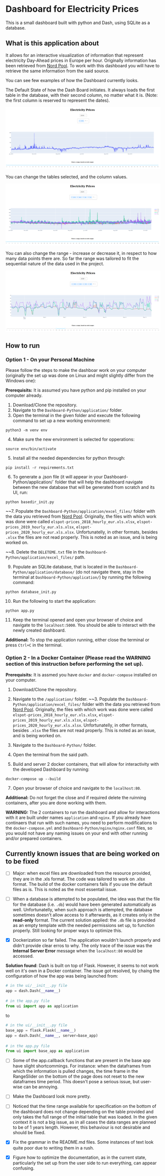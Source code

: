 # Dashboard for Electricity Prices

This is a small dashboard built with python and Dash, using SQLite as a database.

## What is this application about

It allows for an interactive visualization of information that represent electricity Day-Ahead prices in Europe per hour. Originally information has been retrieved from [Nord Pool](https://www.nordpoolgroup.com/historical-market-data/). To work with this dashboard you will have to retrieve the same information from the said source.

You can see few examples of how the Dashboard currently looks.

The Default State of how the Dash Board initiates. It always loads the first table in the database, with their second column, no matter what it is. (Note: the first column is reserved to represent the dates).

![](https://github.com/Si-ja/Dashboard-Python/blob/main/application/visuals/DefaultState.png "Default State")

You can change the tables selected, and the column values.

![](https://github.com/Si-ja/Dashboard-Python/blob/main/application/visuals/AddingCountries.png "Add more variables")

You can also change the range - increase or decrease it, in respect to how many data points there are. So far the range was tailored to fit the sequential nature of the data used in the project.

![](https://github.com/Si-ja/Dashboard-Python/blob/main/application/visuals/ChangingRange.png "Change Range")

## How to run

### Option 1 - On your Personal Machine

Please follow the steps to make the dashboar work on your computer (originally the set up was done on Linux and might slightly differ from the Windows one):

__Prerequisits:__ It is assumed you have python and pip installed on your computer already. 

1. Download/Clone the repository.
2. Navigate to the `Dashboard-Python/application/` folder.
3. Open the terminal in the given folder and execute the following command to set up a new working environment:
```shell
python3 -m venv env
```
4. Make sure the new environment is selected for opperations:
```shell
source env/bin/activate
```
5. Install all the needed dependencies for python through:
```
pip install -r requirements.txt
```
6. To generate a .json file (it will appear in your Dashboard-Python/application/` folder that will help the dashboard navigate between the new database that will be generated from scratch and its UI, run:
```shell
python basedir_init.py
```
~~7. Populate the `Dashboard-Python/application/excel_files/` folder with the data you retrieved from [Nord Pool](https://www.nordpoolgroup.com/historical-market-data/). Originally, the files with which work was done were called `elspot-prices_2018_hourly_eur.xls.xlsx`, `elspot-prices_2019_hourly_eur.xls.xlsx`, `elspot-prices_2020_hourly_eur.xls.xlsx`. Unfortunatelly, in other formats, besides `.xlsx` the files are not read properly. This is noted as an issue, and is being worked on.

~~8. Delete the `DELETEME.txt` file in the `Dashboard-Python/application/excel_files/` path.

9. Populate an SQLite database, that is located in the `Dashboard-Python/application/database/` (do not navigate there, stay in the terminal at `Dashboard-Python/application/`) by running the following command:
```shell
python database_init.py
```
10. Run the following to start the application:
```shell
python app.py
```
11. Keep the terminal opened and open your browser of choice and navigate to the `localhost:5000`. You should be able to interact with the newly created dashboard.

__Additional:__ To stop the application running, either close the terminal or press `Ctrl+C` in the terminal.

### Option 2 - In a Docker Container (Please read the WARNING section of this instruction before performing the set up).

__Prerequisits:__ It is assmed you have `docker` and `docker-compose` installed on your computer.

1. Download/Clone the repository.
2. Navigate to the `/application/` folder.
~~3. Populate the `Dashboard-Python/application/excel_files/` folder with the data you retrieved from [Nord Pool](https://www.nordpoolgroup.com/historical-market-data/). Originally, the files with which work was done were called `elspot-prices_2018_hourly_eur.xls.xlsx`, `elspot-prices_2019_hourly_eur.xls.xlsx`, `elspot-prices_2020_hourly_eur.xls.xlsx`. Unfortunatelly, in other formats, besides `.xlsx` the files are not read properly. This is noted as an issue, and is being worked on.

4. Navigate to the `Dashboard-Python/` folder. 
5. Open the terminal from the said path.
6. Build and server 2 docker containers, that will allow for interactivity with the developed Dashboard by running:
```shell
docker-compose up --build
```
7. Open your browser of choice and navigate to the `localhost:80`. 

__Additional:__ Do not forget the close and if required delete the ruinning containers, after you are done working with them.

__WARNING:__ The 2 containers to run the dashboard and allow for interactions with it are built under names `application` and `nginx`. If you already have continaers that run with such names, you need to perform modifications to the `docker-compose.yml` and `Dashboard-Python/nginx/nginx.conf` files, so you would not have any naming issues on your end with other running and/or prepared containers.

## Currently known issues that are being worked on to be fixed

- [ ] Major: when excel files are downloaded from the resource provided, they are in the .xls format. The code was tailored to work on .xlsx format. The build of the docker containers fails if you use the default files as is. This is noted as the most essentail issue. 

- [ ] When a database is attempted to be populated, the idea was that the file for the database (i.e. `.db`) would have been generated automatically as well. Unfortunatelly, when such approach is attempted, the database sometimes doesn't allow access to it afterwards, as it creates only in the __read-only__ format. The current solution applied: the `.db` file is provided as an empty template with the needed permissions set up, to function properly. Still looking for proper ways to optimize this.

- [X] Dockerization so far failed. The application wouldn't launch properly and didn't provide clear erros to why. The only trace of the issue was the __Internal Server Error__ message when the `localhost:80` would be accessed.

__Solution found__: Dash is built on top of Flask. However, it seems to not work well on it's own in a Docker container. The issue got resolved, by chaing the configuration of how the app was being launched from:

```python
# in the ui/__init__.py file
app = dash.Dash(__name__)

# in the app.py file
from ui import app as application
```

to 

```python
# in the ui/__init__.py file
base_app = flask.Flask(__name__)
app = dash.Dash(__name__, server=base_app)

# in the app.py file
from ui import base_app as application
```

- [ ] Some of the app.callback functions that are present in the base app have slight shortcommings. For instance: when the dataframes from which the information is pulled changes, the time frame in the RangeSlider on the bottom of the page does not reset to the new dataframes time period. This doesn't pose a serious issue, but user-wise can be annoying.

- [ ] Make the Dashboard look more pretty.

- [ ] Noticed that the time range available for specification on the bottom of the dashboard does not change depending on the table provided and only takes the full range of the initial table that was loaded. In the given context it is not a big issue, as in all cases the data ranges are planned to be of 1 years length. However, this behaviour is not desirable and should be fixed.

- [X] Fix the grammar in the README.md files. Some instances of text look quite poor due to writing them in a rush.

- [X] Figure how to optimize the documentation, as in the current state, particularly the set up from the user side to run everything, can appear confusing.
